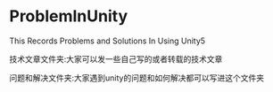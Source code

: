# ProblemInUnity
This Records Problems and Solutions In Using Unity5

技术文章文件夹:大家可以发一些自己写的或者转载的技术文章

问题和解决文件夹:大家遇到unity的问题和如何解决都可以写进这个文件夹

